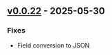 ## [v0.0.22](https://pypi.org/project/amsdal-glue-connections/0.0.22/) - 2025-05-30

### Fixes

- Field conversion to JSON
